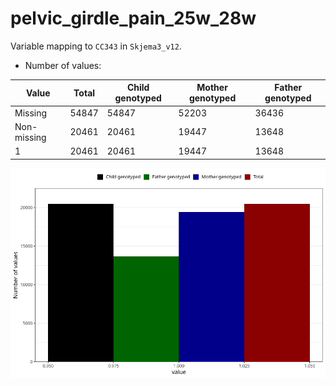 # pelvic_girdle_pain_25w_28w
Variable mapping to `CC343` in `Skjema3_v12`.
- Number of values:

| Value | Total | Child genotyped | Mother genotyped | Father genotyped |
| ----- | ----- | --------------- | ---------------- | ---------------- |
| Missing | 54847 | 54847 | 52203 | 36436 |
| Non-missing | 20461 | 20461 | 19447 | 13648 |
| 1 | 20461 | 20461 | 19447 | 13648 |



![](pelvic_girdle_pain_25w_28w_n.png)




